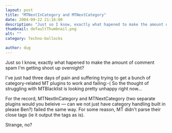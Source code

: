 ```yaml
---
layout: post
title: "MTNextInCategory and MTNextCategory"
date: 2004-09-22 21:16:00
description: "Just so I know, exactly what hapened to make the amount of comment spam I&#8217;m getting shoot up overnight? I&#8217;ve just had three days of pain and suffering trying to get a bunch of category-related MT plugins to work and&#8230;"
thumbnail: defaultThumbnail.png
alt: ""
category: Techno-bollocks

author: dug
---
```


<p>Just so I know, exactly what hapened to make the amount of comment spam I'm getting shoot up overnight?</p>

<p>I've just had three days of pain and suffering trying to get a bunch of category-related MT plugins to work and failing:-( So the thought of struggling with <span class="caps"><span class="caps">MTB</span></span>lacklist is looking pretty unhappy right now&#8230;</p>

<p>For the record, <span class="caps"><span class="caps">MTN</span></span>extInCategory and <span class="caps"><span class="caps">MTN</span></span>extCategory (two separate plugins would you beleive &#8212; can we not just have category handling built in please Ben?) failed the same way. For some reason, MT didn't parse their close tags (ie it output the tags as is).</p>

<p>Strange, no?</p>

